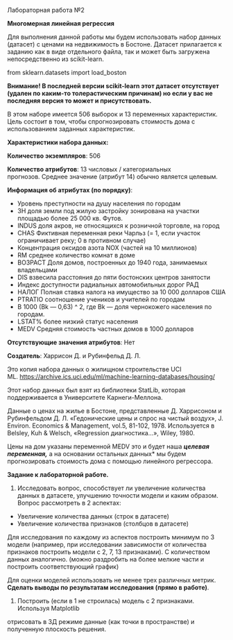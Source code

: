 Лабораторная работа №2

**Многомерная линейная регрессия**

Для выполнения данной работы мы будем использовать набор данных (датасет) с ценами на недвижимость в Бостоне. Датасет прилагается к заданию как в виде отдельного файла, так и может быть загружена непосредственно из scikit-learn.

from sklearn.datasets import load_boston

**Внимание! В последней версии scikit-learn этот датасет отсутствует (удален по каким-то толерастическим причинам) но если у вас не последняя версия то может и присутствовать.**

В этом наборе имеется 506 выборок и 13 переменных характеристик. Цель состоит в том, чтобы спрогнозировать стоимость дома с использованием заданных характеристик.

**Характеристики набора данных:**

**Количество экземпляров**: 506

**Количество атрибутов**: 13 числовых / категориальных прогнозов. Среднее значение (атрибут 14) обычно является целевым.

**Информация об атрибутах (по порядку)**:

- Уровень преступности на душу населения по городам
- ЗН доля земли под жилую застройку зонирована на участки площадью более 25 000 кв. Футов.
- INDUS доля акров, не относящихся к розничной торговле, на город
- CHAS Фиктивная переменная реки Чарльз (= 1, если участок ограничивает реку; 0 в противном случае)
- Концентрация оксидов азота NOX (частей на 10 миллионов)
- RM среднее количество комнат в доме
- ВОЗРАСТ Доля домов, построенных до 1940 года, занимаемых владельцами
- DIS взвесила расстояния до пяти бостонских центров занятости
- Индекс доступности радиальных автомобильных дорог РАД
- НАЛОГ Полная ставка налога на имущество за 10 000 долларов США
- PTRATIO соотношение учеников и учителей по городам
- B 1000 (Bk — 0,63) ^ 2, где Bk — доля чернокожего населения по городам.
- LSTAT% более низкий статус населения
- MEDV Средняя стоимость частных домов в 1000 долларов

**Отсутствующие значения атрибутов**: Нет

**Создатель**: Харрисон Д. и Рубинфельд Д. Л.

Это копия набора данных о жилищном строительстве UCI ML. <https://archive.ics.uci.edu/ml/machine-learning-databases/housing/>

Этот набор данных был взят из библиотеки StatLib, которая поддерживается в Университете Карнеги-Меллона.

Данные о ценах на жилье в Бостоне, представленные Д. Харрисоном и Рубинфельдом Д. Л. «Гедонические цены и спрос на чистый воздух», J. Environ. Economics & Management, vol.5, 81-102, 1978. Используется в Belsley, Kuh & Welsch, «Regression диагностика…», Wiley, 1980.

Цены на дом указаны переменной MEDV это и будет наша **_целевая переменная,_** а на основании остальных данных\* мы будем прогнозировать стоимость дома с помощью линейного регрессора.

**Задание к лабораторной работе.**

1. Исследовать вопрос, способствует ли увеличение количества данных в датасете, улучшению точности модели и каким образом. Вопрос рассмотреть в 2 аспектах:

- Увеличение количества данных (строк в датасете)
- Увеличение количества признаков (столбцов в датасете)

Для исследования по каждому из аспектов построить минимум по 3 модели (например, при исследовании зависимости от количества признаков построить модели с 2, 7, 13 признаками). С количеством данных аналогично. (можно раздробить на более мелкие части и построить соответствующий график)

Для оценки моделей использовать не менее трех различных метрик. **Сделать выводы по результатам исследования (прямо в работе)**.

1. Построить (если в 1 не строилась) модель с 2 признаками. Используя Matplotlib

отрисовать в 3Д режиме данные (как точки в пространстве) и полученную плоскость решения.
